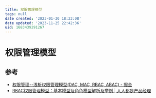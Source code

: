 ```yaml
---
title: 权限管理模型
tags: null
date created: '2023-01-30 18:23:08'
date updated: '2023-11-25 22:42:36'
uid: 1683439291267
---
```


# 权限管理模型

## 参考

- [权限管理--浅析权限管理模型(DAC, MAC, RBAC, ABAC) - 掘金](https://juejin.cn/post/6844904056876433416)
- [RBAC权限管理模型：基本模型及角色模型解析及举例 | 人人都是产品经理](https://www.woshipm.com/pd/440765.html)
